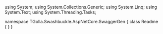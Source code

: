 ﻿using System;
using System.Collections.Generic;
using System.Linq;
using System.Text;
using System.Threading.Tasks;

namespace TGolla.Swashbuckle.AspNetCore.SwaggerGen
{
    class Readme
    {
    }
}
